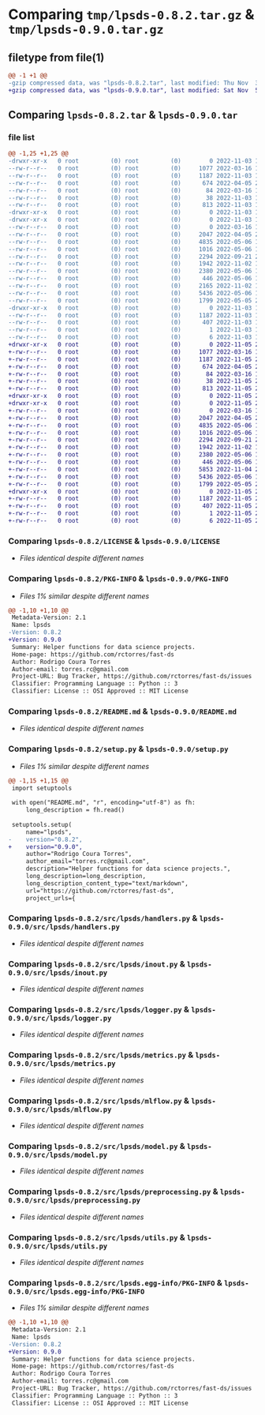# Comparing `tmp/lpsds-0.8.2.tar.gz` & `tmp/lpsds-0.9.0.tar.gz`

## filetype from file(1)

```diff
@@ -1 +1 @@
-gzip compressed data, was "lpsds-0.8.2.tar", last modified: Thu Nov  3 13:13:15 2022, max compression
+gzip compressed data, was "lpsds-0.9.0.tar", last modified: Sat Nov  5 20:07:41 2022, max compression
```

## Comparing `lpsds-0.8.2.tar` & `lpsds-0.9.0.tar`

### file list

```diff
@@ -1,25 +1,25 @@
-drwxr-xr-x   0 root         (0) root         (0)        0 2022-11-03 13:13:15.783204 lpsds-0.8.2/
--rw-r--r--   0 root         (0) root         (0)     1077 2022-03-16 17:20:50.000000 lpsds-0.8.2/LICENSE
--rw-r--r--   0 root         (0) root         (0)     1187 2022-11-03 13:13:15.780028 lpsds-0.8.2/PKG-INFO
--rw-r--r--   0 root         (0) root         (0)      674 2022-04-05 21:51:11.000000 lpsds-0.8.2/README.md
--rw-r--r--   0 root         (0) root         (0)       84 2022-03-16 19:22:54.000000 lpsds-0.8.2/pyproject.toml
--rw-r--r--   0 root         (0) root         (0)       38 2022-11-03 13:13:15.785998 lpsds-0.8.2/setup.cfg
--rw-r--r--   0 root         (0) root         (0)      813 2022-11-03 13:12:37.000000 lpsds-0.8.2/setup.py
-drwxr-xr-x   0 root         (0) root         (0)        0 2022-11-03 13:13:15.330164 lpsds-0.8.2/src/
-drwxr-xr-x   0 root         (0) root         (0)        0 2022-11-03 13:13:15.685557 lpsds-0.8.2/src/lpsds/
--rw-r--r--   0 root         (0) root         (0)        0 2022-03-16 19:19:02.000000 lpsds-0.8.2/src/lpsds/__init__.py
--rw-r--r--   0 root         (0) root         (0)     2047 2022-04-05 21:47:42.000000 lpsds-0.8.2/src/lpsds/handlers.py
--rw-r--r--   0 root         (0) root         (0)     4835 2022-05-06 17:50:15.000000 lpsds-0.8.2/src/lpsds/inout.py
--rw-r--r--   0 root         (0) root         (0)     1016 2022-05-06 17:46:06.000000 lpsds-0.8.2/src/lpsds/logger.py
--rw-r--r--   0 root         (0) root         (0)     2294 2022-09-21 21:10:09.000000 lpsds-0.8.2/src/lpsds/metrics.py
--rw-r--r--   0 root         (0) root         (0)     1942 2022-11-02 15:20:22.000000 lpsds-0.8.2/src/lpsds/mlflow.py
--rw-r--r--   0 root         (0) root         (0)     2380 2022-05-06 17:02:33.000000 lpsds-0.8.2/src/lpsds/model.py
--rw-r--r--   0 root         (0) root         (0)      446 2022-05-06 16:58:32.000000 lpsds-0.8.2/src/lpsds/notebook.py
--rw-r--r--   0 root         (0) root         (0)     2165 2022-11-02 19:34:23.000000 lpsds-0.8.2/src/lpsds/operation.py
--rw-r--r--   0 root         (0) root         (0)     5436 2022-05-06 17:34:14.000000 lpsds-0.8.2/src/lpsds/preprocessing.py
--rw-r--r--   0 root         (0) root         (0)     1799 2022-05-05 21:28:20.000000 lpsds-0.8.2/src/lpsds/utils.py
-drwxr-xr-x   0 root         (0) root         (0)        0 2022-11-03 13:13:15.763990 lpsds-0.8.2/src/lpsds.egg-info/
--rw-r--r--   0 root         (0) root         (0)     1187 2022-11-03 13:13:15.000000 lpsds-0.8.2/src/lpsds.egg-info/PKG-INFO
--rw-r--r--   0 root         (0) root         (0)      407 2022-11-03 13:13:15.000000 lpsds-0.8.2/src/lpsds.egg-info/SOURCES.txt
--rw-r--r--   0 root         (0) root         (0)        1 2022-11-03 13:13:15.000000 lpsds-0.8.2/src/lpsds.egg-info/dependency_links.txt
--rw-r--r--   0 root         (0) root         (0)        6 2022-11-03 13:13:15.000000 lpsds-0.8.2/src/lpsds.egg-info/top_level.txt
+drwxr-xr-x   0 root         (0) root         (0)        0 2022-11-05 20:07:41.829379 lpsds-0.9.0/
+-rw-r--r--   0 root         (0) root         (0)     1077 2022-03-16 17:20:50.000000 lpsds-0.9.0/LICENSE
+-rw-r--r--   0 root         (0) root         (0)     1187 2022-11-05 20:07:41.826005 lpsds-0.9.0/PKG-INFO
+-rw-r--r--   0 root         (0) root         (0)      674 2022-04-05 21:51:11.000000 lpsds-0.9.0/README.md
+-rw-r--r--   0 root         (0) root         (0)       84 2022-03-16 19:22:54.000000 lpsds-0.9.0/pyproject.toml
+-rw-r--r--   0 root         (0) root         (0)       38 2022-11-05 20:07:41.831521 lpsds-0.9.0/setup.cfg
+-rw-r--r--   0 root         (0) root         (0)      813 2022-11-05 20:06:10.000000 lpsds-0.9.0/setup.py
+drwxr-xr-x   0 root         (0) root         (0)        0 2022-11-05 20:07:41.461106 lpsds-0.9.0/src/
+drwxr-xr-x   0 root         (0) root         (0)        0 2022-11-05 20:07:41.732010 lpsds-0.9.0/src/lpsds/
+-rw-r--r--   0 root         (0) root         (0)        0 2022-03-16 19:19:02.000000 lpsds-0.9.0/src/lpsds/__init__.py
+-rw-r--r--   0 root         (0) root         (0)     2047 2022-04-05 21:47:42.000000 lpsds-0.9.0/src/lpsds/handlers.py
+-rw-r--r--   0 root         (0) root         (0)     4835 2022-05-06 17:50:15.000000 lpsds-0.9.0/src/lpsds/inout.py
+-rw-r--r--   0 root         (0) root         (0)     1016 2022-05-06 17:46:06.000000 lpsds-0.9.0/src/lpsds/logger.py
+-rw-r--r--   0 root         (0) root         (0)     2294 2022-09-21 21:10:09.000000 lpsds-0.9.0/src/lpsds/metrics.py
+-rw-r--r--   0 root         (0) root         (0)     1942 2022-11-02 15:20:22.000000 lpsds-0.9.0/src/lpsds/mlflow.py
+-rw-r--r--   0 root         (0) root         (0)     2380 2022-05-06 17:02:33.000000 lpsds-0.9.0/src/lpsds/model.py
+-rw-r--r--   0 root         (0) root         (0)      446 2022-05-06 16:58:32.000000 lpsds-0.9.0/src/lpsds/notebook.py
+-rw-r--r--   0 root         (0) root         (0)     5853 2022-11-04 20:49:53.000000 lpsds-0.9.0/src/lpsds/operation.py
+-rw-r--r--   0 root         (0) root         (0)     5436 2022-05-06 17:34:14.000000 lpsds-0.9.0/src/lpsds/preprocessing.py
+-rw-r--r--   0 root         (0) root         (0)     1799 2022-05-05 21:28:20.000000 lpsds-0.9.0/src/lpsds/utils.py
+drwxr-xr-x   0 root         (0) root         (0)        0 2022-11-05 20:07:41.816462 lpsds-0.9.0/src/lpsds.egg-info/
+-rw-r--r--   0 root         (0) root         (0)     1187 2022-11-05 20:07:41.000000 lpsds-0.9.0/src/lpsds.egg-info/PKG-INFO
+-rw-r--r--   0 root         (0) root         (0)      407 2022-11-05 20:07:41.000000 lpsds-0.9.0/src/lpsds.egg-info/SOURCES.txt
+-rw-r--r--   0 root         (0) root         (0)        1 2022-11-05 20:07:41.000000 lpsds-0.9.0/src/lpsds.egg-info/dependency_links.txt
+-rw-r--r--   0 root         (0) root         (0)        6 2022-11-05 20:07:41.000000 lpsds-0.9.0/src/lpsds.egg-info/top_level.txt
```

### Comparing `lpsds-0.8.2/LICENSE` & `lpsds-0.9.0/LICENSE`

 * *Files identical despite different names*

### Comparing `lpsds-0.8.2/PKG-INFO` & `lpsds-0.9.0/PKG-INFO`

 * *Files 1% similar despite different names*

```diff
@@ -1,10 +1,10 @@
 Metadata-Version: 2.1
 Name: lpsds
-Version: 0.8.2
+Version: 0.9.0
 Summary: Helper functions for data science projects.
 Home-page: https://github.com/rctorres/fast-ds
 Author: Rodrigo Coura Torres
 Author-email: torres.rc@gmail.com
 Project-URL: Bug Tracker, https://github.com/rctorres/fast-ds/issues
 Classifier: Programming Language :: Python :: 3
 Classifier: License :: OSI Approved :: MIT License
```

### Comparing `lpsds-0.8.2/README.md` & `lpsds-0.9.0/README.md`

 * *Files identical despite different names*

### Comparing `lpsds-0.8.2/setup.py` & `lpsds-0.9.0/setup.py`

 * *Files 1% similar despite different names*

```diff
@@ -1,15 +1,15 @@
 import setuptools
 
 with open("README.md", "r", encoding="utf-8") as fh:
     long_description = fh.read()
 
 setuptools.setup(
     name="lpsds",
-    version="0.8.2",
+    version="0.9.0",
     author="Rodrigo Coura Torres",
     author_email="torres.rc@gmail.com",
     description="Helper functions for data science projects.",
     long_description=long_description,
     long_description_content_type="text/markdown",
     url="https://github.com/rctorres/fast-ds",
     project_urls={
```

### Comparing `lpsds-0.8.2/src/lpsds/handlers.py` & `lpsds-0.9.0/src/lpsds/handlers.py`

 * *Files identical despite different names*

### Comparing `lpsds-0.8.2/src/lpsds/inout.py` & `lpsds-0.9.0/src/lpsds/inout.py`

 * *Files identical despite different names*

### Comparing `lpsds-0.8.2/src/lpsds/logger.py` & `lpsds-0.9.0/src/lpsds/logger.py`

 * *Files identical despite different names*

### Comparing `lpsds-0.8.2/src/lpsds/metrics.py` & `lpsds-0.9.0/src/lpsds/metrics.py`

 * *Files identical despite different names*

### Comparing `lpsds-0.8.2/src/lpsds/mlflow.py` & `lpsds-0.9.0/src/lpsds/mlflow.py`

 * *Files identical despite different names*

### Comparing `lpsds-0.8.2/src/lpsds/model.py` & `lpsds-0.9.0/src/lpsds/model.py`

 * *Files identical despite different names*

### Comparing `lpsds-0.8.2/src/lpsds/preprocessing.py` & `lpsds-0.9.0/src/lpsds/preprocessing.py`

 * *Files identical despite different names*

### Comparing `lpsds-0.8.2/src/lpsds/utils.py` & `lpsds-0.9.0/src/lpsds/utils.py`

 * *Files identical despite different names*

### Comparing `lpsds-0.8.2/src/lpsds.egg-info/PKG-INFO` & `lpsds-0.9.0/src/lpsds.egg-info/PKG-INFO`

 * *Files 1% similar despite different names*

```diff
@@ -1,10 +1,10 @@
 Metadata-Version: 2.1
 Name: lpsds
-Version: 0.8.2
+Version: 0.9.0
 Summary: Helper functions for data science projects.
 Home-page: https://github.com/rctorres/fast-ds
 Author: Rodrigo Coura Torres
 Author-email: torres.rc@gmail.com
 Project-URL: Bug Tracker, https://github.com/rctorres/fast-ds/issues
 Classifier: Programming Language :: Python :: 3
 Classifier: License :: OSI Approved :: MIT License
```

